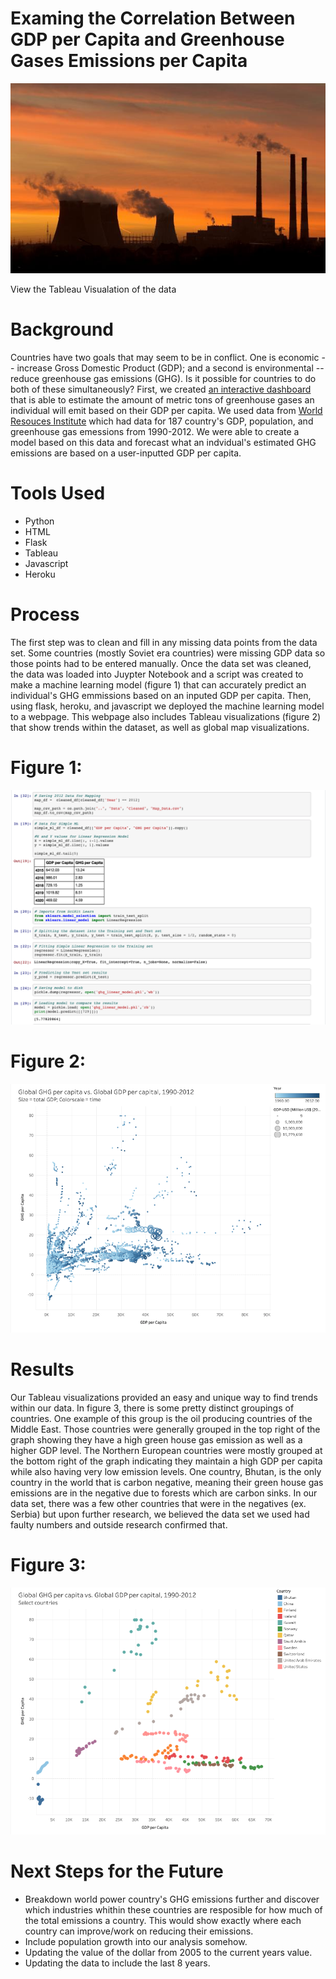 # Examing the Correlation Between GDP per Capita and Greenhouse Gases Emissions per Capita
<p align="center">
 <img src="images/emissions.jpg">
</p>

View the Tableau Visualation of the data

# Background

Countries have two goals that may seem to be in conflict. One is economic -- increase Gross Domestic Product (GDP); and a second is environmental -- reduce greenhouse gas emissions (GHG). Is it possible for countries to do both of these simultaneously? First, we created [an interactive dashboard](https://ghg-gdp-analyzer.herokuapp.com/) that is able to estimate the amount of metric tons of greenhouse gases an individual will emit based on their GDP per capita. We used data from [World Resouces Institute](https://datasets.wri.org/dataset/cait-country) which had data for 187 country's GDP, population, and greenhouse gas emessions from 1990-2012. We were able to create a model based on this data and forecast what an indvidual's estimated GHG emissions are based on a user-inputted GDP per capita. 

# Tools Used
* Python
* HTML
* Flask
* Tableau 
* Javascript
* Heroku

# Process
The first step was to clean and fill in any missing data points from the data set. Some countries (mostly Soviet era countries) were missing GDP data so those points had to be entered manually. Once the data set was cleaned, the data was loaded into Juypter Notebook and a script was created to make a machine learning model (figure 1) that can accurately predict an individual's GHG emmissions based on an inputed GDP per capita. Then, using flask, heroku, and javascript we deployed the machine learning model to a webpage. This webpage also includes Tableau visualizations (figure 2) that show trends within the dataset, as well as global map visualizations. 

# Figure 1:
<p align="center">
 <img src="images/machine.png">
</p>

# Figure 2: 
<p align="center">
 <img src="images/tableau.png">
</p>

# Results
Our Tableau visualizations provided an easy and unique way to find trends within our data. In figure 3, there is some pretty distinct groupings of countries. One example of this group is the oil producing countries of the Middle East. Those countries were generally grouped in the top right of the graph showing they have a high green house gas emission as well as a higher GDP level. The Northern European countries were mostly grouped at the bottom right of the graph indicating they maintain a high GDP per capita while also having very low emission levels. One country, Bhutan, is the only country in the world that is carbon negative, meaning their green house gas emissions are in the negative due to forests which are carbon sinks. In our data set, there was a few other countries that were in the negatives (ex. Serbia) but upon further research, we believed the data set we used had faulty numbers and outside research confirmed that. 

# Figure 3: 
<p align="center">
 <img src="images/fig3.png">
</p>

# Next Steps for the Future 
* Breakdown world power country's GHG emissions further and discover which industries whithin these countries are resposible for how much of the total emissions a country. This would show exactly where each country can improve/work on reducing their emissions. 
* Include population growth into our analysis somehow. 
* Updating the value of the dollar from 2005 to the current years value. 
* Updating the data to include the last 8 years. 
